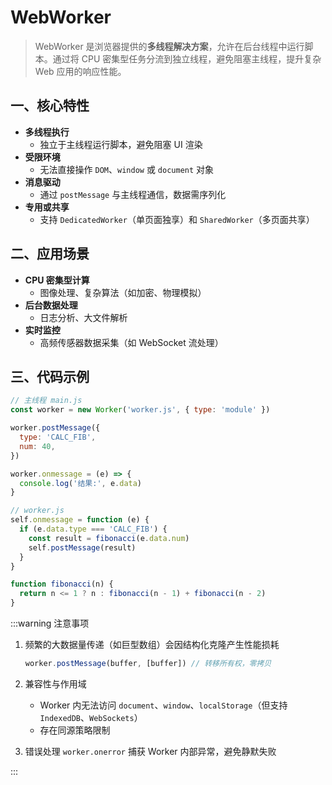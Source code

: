 # WebWorker <Sound word="WebWorker"/>

> WebWorker 是浏览器提供的**多线程解决方案**，允许在后台线程中运行脚本。通过将 CPU 密集型任务分流到独立线程，避免阻塞主线程，提升复杂
> Web 应用的响应性能。

## 一、核心特性

- **多线程执行**
  - 独立于主线程运行脚本，避免阻塞 UI 渲染
- **受限环境**
  - 无法直接操作 `DOM`、`window` 或 `document` 对象
- **消息驱动**
  - 通过 `postMessage` 与主线程通信，数据需序列化
- **专用或共享**
  - 支持 `DedicatedWorker`（单页面独享）和 `SharedWorker`（多页面共享）

## 二、应用场景

- **CPU 密集型计算**
  - 图像处理、复杂算法（如加密、物理模拟）
- **后台数据处理**
  - 日志分析、大文件解析
- **实时监控**
  - 高频传感器数据采集（如 WebSocket 流处理）

## 三、代码示例

```js
// 主线程 main.js
const worker = new Worker('worker.js', { type: 'module' })

worker.postMessage({
  type: 'CALC_FIB',
  num: 40,
})

worker.onmessage = (e) => {
  console.log('结果:', e.data)
}

// worker.js
self.onmessage = function (e) {
  if (e.data.type === 'CALC_FIB') {
    const result = fibonacci(e.data.num)
    self.postMessage(result)
  }
}

function fibonacci(n) {
  return n <= 1 ? n : fibonacci(n - 1) + fibonacci(n - 2)
}
```

:::warning 注意事项

1. 频繁的大数据量传递（如巨型数组）会因结构化克隆产生性能损耗

   ```js
   worker.postMessage(buffer, [buffer]) // 转移所有权，零拷贝
   ```

2. 兼容性与作用域
   - Worker 内无法访问 `document`、`window`、`localStorage`（但支持 `IndexedDB`、`WebSockets`）
   - 存在同源策略限制
3. 错误处理 `worker.onerror` 捕获 Worker 内部异常，避免静默失败

:::
